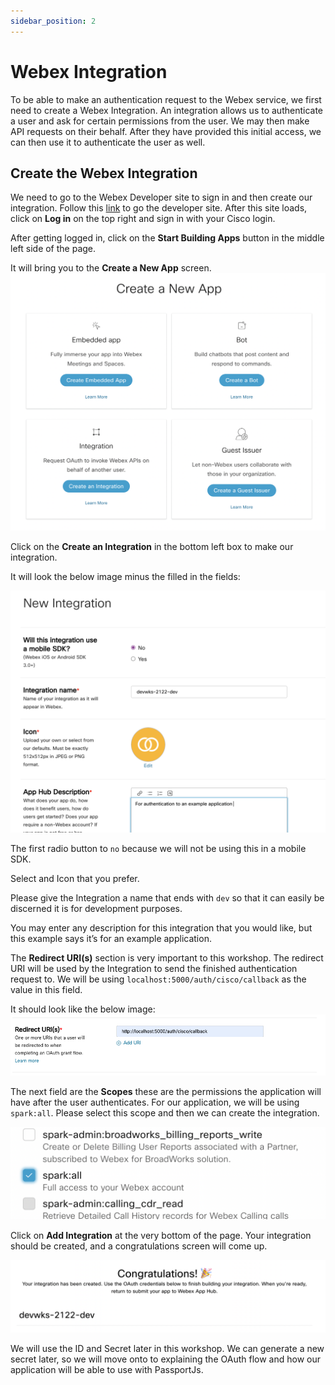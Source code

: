 ```yaml
---
sidebar_position: 2
---
```


# Webex Integration

To be able to make an authentication request to the Webex service, we first need to create a Webex Integration. An integration allows us to authenticate a user and ask for certain permissions from the user. We may then make API requests on their behalf. After they have provided this initial access, we can then use it to authenticate the user as well.

## Create the Webex Integration

We need to go to the Webex Developer site to sign in and then create our integration.
Follow this [link](https://developer.webex.com/) to go the developer site. After this site loads, click on **Log in** on the top right and sign in with your Cisco login.

After getting logged in, click on the **Start Building Apps** button in the middle left side of the page.

It will bring you to the **Create a New App** screen.  
![new app screen](../static/img/new-app-select.png)

Click on the **Create an Integration** in the bottom left box to make our integration.

It will look the below image minus the filled in the fields:

![integration settings 1](../static/img/integration-settings-1.png)

The first radio button to `no` because we will not be using this in a mobile SDK.

Select and Icon that you prefer.

Please give the Integration a name that ends with `dev` so that it can easily be discerned it is for development purposes.

You may enter any description for this integration that you would like, but this example says it’s for an example application.

The **Redirect URI(s)** section is very important to this workshop. The redirect URI will be used by the Integration to send the finished authentication request to. We will be using `localhost:5000/auth/cisco/callback` as the value in this field.

It should look like the below image:
![redirect URI](../static/img/redirect-uri.png)

The next field are the **Scopes** these are the permissions the application will have after the user authenticates. For our application, we will be using `spark:all`. Please select this scope and then we can create the integration.

![redirect URI](../static/img/spark-all.png)

Click on **Add Integration** at the very bottom of the page. Your integration should be created, and a congratulations screen will come up.

![redirect URI](../static/img/congratulations.png)

We will use the ID and Secret later in this workshop. We can generate a new secret later, so we will move onto to explaining the OAuth flow and how our application will be able to use with PassportJs.
